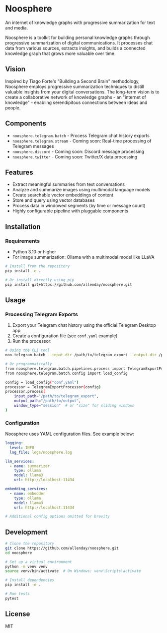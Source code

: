 # Noosphere

An internet of knowledge graphs with progressive summarization for text and media.

Noosphere is a toolkit for building personal knowledge graphs through progressive summarization of digital communications. It processes chat data from various sources, extracts insights, and builds a connected knowledge graph that grows more valuable over time.

## Vision

Inspired by Tiago Forte's "Building a Second Brain" methodology, Noosphere employs progressive summarization techniques to distill valuable insights from your digital conversations. The long-term vision is to create a collaborative network of knowledge graphs - an "internet of knowledge" - enabling serendipitous connections between ideas and people.

## Components

- `noosphere.telegram.batch` - Process Telegram chat history exports
- `noosphere.telegram.stream` - Coming soon: Real-time processing of Telegram messages
- `noosphere.discord` - Coming soon: Discord message processing
- `noosphere.twitter` - Coming soon: Twitter/X data processing

## Features

- Extract meaningful summaries from text conversations
- Analyze and summarize images using multimodal language models
- Create searchable vector embeddings of content
- Store and query using vector databases
- Process data in windowed segments (by time or message count)
- Highly configurable pipeline with pluggable components

## Installation

### Requirements

- Python 3.10 or higher
- For image summarization: Ollama with a multimodal model like LLaVA

```bash
# Install from the repository
pip install -e .

# Or install directly using pip
pip install git+https://github.com/allenday/noosphere.git
```

## Usage

### Processing Telegram Exports

1. Export your Telegram chat history using the official Telegram Desktop app
2. Create a configuration file (see `conf.yaml` example)
3. Run the processor:

```bash
# Using the CLI tool
noo-telegram-batch --input-dir /path/to/telegram_export --output-dir /path/to/output --config conf.yaml

# Or programmatically
from noosphere.telegram.batch.pipelines.process import TelegramExportProcessor
from noosphere.telegram.batch.config import load_config

config = load_config("conf.yaml")
processor = TelegramExportProcessor(config)
processor.process(
    input_path="/path/to/telegram_export",
    output_path="/path/to/output",
    window_type="session"  # or "size" for sliding windows
)
```

### Configuration

Noosphere uses YAML configuration files. See example below:

```yaml
logging:
  level: INFO
  log_file: logs/noosphere.log

llm_services:
  - name: summarizer
    type: ollama
    model: llama3
    url: http://localhost:11434

embedding_services:
  - name: embedder
    type: ollama
    model: llama3
    url: http://localhost:11434

# Additional config options omitted for brevity
```

## Development

```bash
# Clone the repository
git clone https://github.com/allenday/noosphere.git
cd noosphere

# Set up a virtual environment
python -m venv venv
source venv/bin/activate  # On Windows: venv\Scripts\activate

# Install dependencies
pip install -e .

# Run tests
pytest
```

## License

MIT